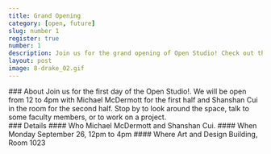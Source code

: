 ```yaml
---
title: Grand Opening
category: [open, future]
slug: number 1
register: true
number: 1
description: Join us for the grand opening of Open Studio! Check out the space and meet some of the design faculty.
layout: post
image: 8-drake_02.gif
---
```

<section class="intro-material" markdown="1">
<div class="intro-text" markdown="1">
### About
Join us for the first day of the Open Studio!. We will be open from 12 to 4pm with Michael McDermott for the first half and Shanshan Cui in the room for the second half. Stop by to look around the space, talk to some faculty members, or to work on a project.
</div>
</section>
<section class="presenter-container-single" markdown="1">
<article markdown="1">
### Details
#### Who
Michael McDermott and Shanshan Cui.
#### When
Monday September 26, 12pm to 4pm
#### Where
Art and Design Building, Room 1023
</article>
</section>
